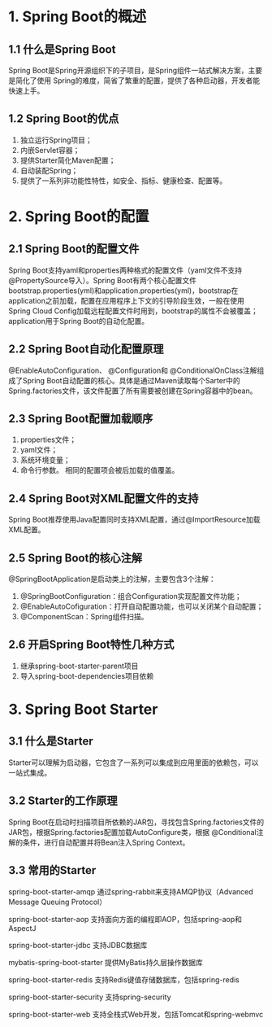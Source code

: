 # 1. Spring Boot的概述
## 1.1 什么是Spring Boot
Spring Boot是Spring开源组织下的子项目，是Spring组件一站式解决方案，主要是简化了使用 Spring的难度，简省了繁重的配置，提供了各种启动器，开发者能快速上手。
## 1.2 Spring Boot的优点
1. 独立运行Spring项目；
2. 内嵌Servlet容器；
3. 提供Starter简化Maven配置；
4. 自动装配Spring；
5. 提供了一系列非功能性特性，如安全、指标、健康检查、配置等。
# 2. Spring Boot的配置
## 2.1 Spring Boot的配置文件
Spring Boot支持yaml和properties两种格式的配置文件（yaml文件不支持@PropertySource导入）。Spring Boot有两个核心配置文件bootstrap.properties(yml)和application.properties(yml)，bootstrap在application之前加载，配置在应用程序上下文的引导阶段生效，一般在使用Spring Cloud Config加载远程配置文件时用到，bootstrap的属性不会被覆盖；application用于Spring Boot的自动化配置。
## 2.2 Spring Boot自动化配置原理
@EnableAutoConfiguration、 @Configuration和 @ConditionalOnClass注解组成了Spring Boot自动配置的核心。具体是通过Maven读取每个Sarter中的Spring.factories文件，该文件配置了所有需要被创建在Spring容器中的bean。
## 2.3 Spring Boot配置加载顺序
1. properties文件；
2. yaml文件；
3. 系统环境变量；
4. 命令行参数。
相同的配置项会被后加载的值覆盖。
## 2.4 Spring Boot对XML配置文件的支持
Spring Boot推荐使用Java配置同时支持XML配置，通过@ImportResource加载XML配置。
## 2.5 Spring Boot的核心注解
@SpringBootApplication是启动类上的注解，主要包含3个注解：
1. @SpringBootConfiguration：组合Configuration实现配置文件功能；
2. @EnableAutoCofiguration：打开自动配置功能，也可以关闭某个自动配置；
3. @ComponentScan：Spring组件扫描。
## 2.6 开启Spring Boot特性几种方式
1. 继承spring-boot-starter-parent项目
2. 导入spring-boot-dependencies项目依赖
# 3. Spring Boot Starter
## 3.1 什么是Starter
Starter可以理解为启动器，它包含了一系列可以集成到应用里面的依赖包，可以一站式集成。
## 3.2 Starter的工作原理
Spring Boot在启动时扫描项目所依赖的JAR包，寻找包含Spring.factories文件的JAR包，根据Spring.factories配置加载AutoConfigure类，根据 @Conditional注解的条件，进行自动配置并将Bean注入Spring Context。
## 3.3 常用的Starter
spring-boot-starter-amqp
通过spring-rabbit来支持AMQP协议（Advanced Message Queuing Protocol）

spring-boot-starter-aop
支持面向方面的编程即AOP，包括spring-aop和AspectJ

spring-boot-starter-jdbc
支持JDBC数据库

mybatis-spring-boot-starter
提供MyBatis持久层操作数据库

spring-boot-starter-redis
支持Redis键值存储数据库，包括spring-redis

spring-boot-starter-security
支持spring-security

spring-boot-starter-web
支持全栈式Web开发，包括Tomcat和spring-webmvc